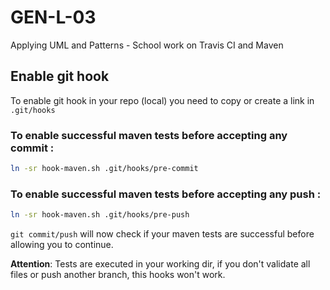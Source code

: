 # GEN-L-03
Applying UML and Patterns - School work on Travis CI and Maven

## Enable git hook

To enable git hook in your repo (local) you need to copy or create
a link in `.git/hooks`

### To enable successful maven tests before accepting any commit : 

```bash
ln -sr hook-maven.sh .git/hooks/pre-commit
```

### To enable successful maven tests before accepting any push : 

```bash
ln -sr hook-maven.sh .git/hooks/pre-push
```

`git commit/push` will now check if your maven tests are successful before allowing
you to continue.

**Attention**: Tests are executed in your working dir, if you don't 
validate all files or push another branch, this hooks won't work.
